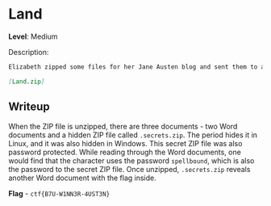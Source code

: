 # Land

**Level**: Medium

Description:

```markdown
Elizabeth zipped some files for her Jane Austen blog and sent them to a friend. A flag was hidden along the way, can you find it?

[Land.zip]
```

## Writeup

When the ZIP file is unzipped, there are three documents - two Word documents and a hidden ZIP file called `.secrets.zip`. The period hides it in Linux, and it was also hidden in Windows. This secret ZIP file was also password protected. While reading through the Word documents, one would find that the character uses the password `spellbound`, which is also the password to the secret ZIP file. Once unzipped, `.secrets.zip` reveals another Word document with the flag inside.

**Flag** - `ctf{B7U-W1NN3R-4UST3N}`
